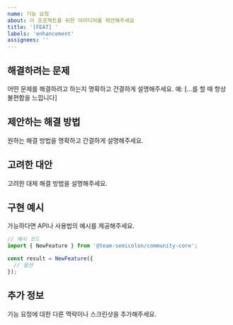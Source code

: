 ```yaml
---
name: 기능 요청
about: 이 프로젝트를 위한 아이디어를 제안해주세요
title: '[FEAT] '
labels: 'enhancement'
assignees: ''
---
```


## 해결하려는 문제
어떤 문제를 해결하려고 하는지 명확하고 간결하게 설명해주세요.
예: [...를 할 때 항상 불편함을 느낍니다]

## 제안하는 해결 방법
원하는 해결 방법을 명확하고 간결하게 설명해주세요.

## 고려한 대안
고려한 대체 해결 방법을 설명해주세요.

## 구현 예시
가능하다면 API나 사용법의 예시를 제공해주세요.

```typescript
// 예시 코드
import { NewFeature } from '@team-semicolon/community-core';

const result = NewFeature({
  // 옵션
});
```

## 추가 정보
기능 요청에 대한 다른 맥락이나 스크린샷을 추가해주세요.